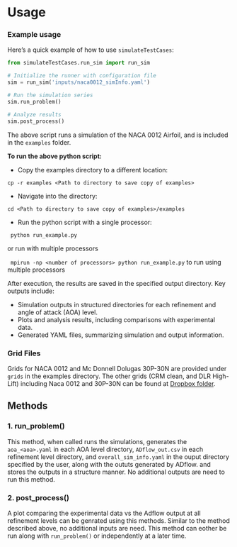 # Usage
### Example usage
Here’s a quick example of how to use `simulateTestCases`:

```python
from simulateTestCases.run_sim import run_sim

# Initialize the runner with configuration file
sim = run_sim('inputs/naca0012_simInfo.yaml')

# Run the simulation series
sim.run_problem()

# Analyze results
sim.post_process()
```

The above script runs a simulation of the NACA 0012 Airfoil, and is included in the `examples` folder. 

**To run the above python script:**

- Copy the examples directory to a different location:

``` cp -r examples <Path to directory to save copy of examples> ```

- Navigate into the directory:

``` cd <Path to directory to save copy of examples>/examples ```

- Run the python script with a single processor:

``` python run_example.py```

or run with multiple processors

 ``` mpirun -np <number of processors> python run_example.py``` to run using multiple processors

After execution, the results are saved in the specified output directory. Key outputs include:

- Simulation outputs in structured directories for each refinement and angle of attack (AOA) level.
- Plots and analysis results, including comparisons with experimental data.
- Generated YAML files, summarizing simulation and output information.


### Grid Files
Grids for NACA 0012 and Mc Donnell Dolugas 30P-30N are provided under `grids` in the examples directory. The other grids (CRM clean, and DLR High-Lift) including Naca 0012 and 30P-30N can be found at [Dropbox folder](https://www.dropbox.com/scl/fo/fezdu5be849c78vze7l19/ACCsSHpLGEwCcyFEPWj2FB0?rlkey=ixbr0606y3vx5eadrs61b9cz3&st=i4evwxed&dl=0).

## Methods
### 1. run_problem()
This method, when called runs the simulations, generates the `aoa_<aoa>.yaml` in each AOA level directory, `ADflow_out.csv` in each refinement level directory, and `overall_sim_info.yaml` in the ouput directory specified by the user, along with the oututs generated by ADflow. and stores the outputs in a structure manner. No additional outputs are need to run this method.

### 2. post_process()
A plot comparing the experimental data vs the Adflow output at all refinement levels can be genrated using this methods. Similar to the method described above, no additional inputs are need. This method can eother be run along with `run_problem()` or independently at a later time.
